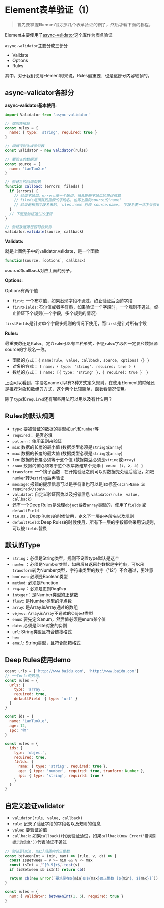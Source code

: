 # Element表单验证（1）

> 首先要掌握Element官方那几个表单验证的例子，然后才看下面的教程。

Element主要使用了[async-validator](https://github.com/yiminghe/async-validator#length)这个库作为表单验证

`async-validator`主要分成三部分

- Validate
- Options
- Rules

其中，对于我们使用Element的来说，Rules最重要，也是这部分内容较多的。

## async-validator各部分

**async-validator基本使用:**

```js
import Validator from 'async-validator'

// 规则的描述
const rules = {
  name: { type: 'string', required: true }
}

// 根据规则生成验证器
const validator = new Validator(rules)

// 要验证的数据源
const source = {
  name: 'LanTuoXie'
}

// 验证后的回调函数
function callback (errors, fileds) {
  if (errors) {
    // 验证不通过，errors是一个数组，记录那些不通过的错误信息
    // fileds是所有数据源的字段名，也即上面的source的'name'
    // 验证是根据字段名来的，rules.name 对应 source.name。 字段名要一样才会验证
  }
  // 下面是验证通过的逻辑
}

// 验证数据源是否符合规则
validator.validate(source, callback)
```

**Validate:**

就是上面例子中的validator.validate，是一个函数

```js
function(source, [options], callback)
```

source和callback对应上面的例子。

**Options:**

Options有两个值

- `first`: 一个布尔值，如果出现字段不通过，终止验证后面的字段
- `firstFields`: 布尔值或者字符串，如果验证一个字段时，一个规则不通过，终止验证下个规则(一个字段，多个规则的情况)

`firstFields`是针对单个字段多规则的情况下使用，而`first`是针对所有字段

**Rules:**

最重要的还是Rules。定义rule可以有三种形式，但是rules字段名一定要和数据源source的字段名一致。

- 函数的方式：`{ name(rule, value, callback, source, options) {} }`
- 对象的方式： `{ name: { type: 'string', required: true } }`
- 数组的方式： `{ name: [{ type: 'string' }, { required: true }] }`

上面可以看到，字段名name可以有3种方式定义规则，在使用Element的时候还是推荐对象和数组的方式，这个两个比较简单，函数看情况使用。

除了`type`和`required`还有哪些用法可以用以及有什么用？

## Rules的默认规则

- `type`: 要被验证的数据的类型如`url`和`number`等
- `required`： 是否必填
- `pattern`：使用正则来验证
- `min`: 数据的长度的最小值 (数据类型必须是`string`或`array`)
- `max`: 数据的长度的最大值 (数据类型必须是`string`或`array`)
- `len`: 数据的长度必须等于这个值 (数据类型必须是`string`或`array`)
- `enum`: 数据的值必须等于这个枚举数组某个元素 `{ enum: [1, 2, 3] }`
- `transform`: 一个钩子函数，在开始验证之前可以对数据先处理后验证，如吧`number`转为`string`后再验证
- `message`: 报错的提示信息可以是字符串也可以是jsx标签`<span>Name is required</span>`
- `validator`: 自定义验证函数以及报错信息 `validator(rule, value, callback)`
- 还有一个Deep Rules是处理`object`或者`array`类型的，使用了`fields` 或`defaultField`
- `fields`：Deep Rules的时候使用，定义下一层的字段名以及规则
- `defaultField`: Deep Rules的时候使用，所有下一层的字段都会采用该规则，可以被`fields`替换

## 默认的Type

- `string`：必须是String类型，规则不设置type默认是这个
- `number`：必须是Number类型，如果后台返回的数据是字符串，可以用`transform`转为Number类型，字符串类型的数字（'12'）不会通过，要注意
- `boolean`: 必须是Boolean类型
- `method`: 必须是Function
- `regexp`：必须是正则RegExp
- `integer`：是Number类型的正整数
- `float`: 是Number类型的浮点数
- `array`: 是Array.isArray通过的数组
- `object`: Array.isArray不通过的Object类型
- `enum`: 要先定义enum，然后值必须是enum某个值
- `date`: 必须是Date对象的实例
- `url`: String类型且符合链接格式
- `hex`
- `email`: String类型，且符合邮箱格式

## Deep Rules使用demo

```js
cosnt urls = ['http://www.baidu.com', 'http://www.baidu.com']
// 一个urls的数组，
const rules = {
  urls: {
    type: 'array',
    required: true,
    defaultField: { type: 'url' }
  }
}
```

```js
const ids = {
  name: 'LanTuoXie',
  age: 12,
  spc: '帅'
}

const rules = {
  ids: {
    type: 'object',
    required: true,
    fields: {
      name: { type: 'string', required: true },
      age: { type: 'number', required: true, tranform: Number },
      spc: { type: 'string', required: true }
    }
  }
}

```

## 自定义验证validator

- `validator(rule, value, callback)`
- `rule`: 记录了验证字段的字段名以及规则的信息
- `value`: 要验证的值
- `callback`: 如果`callback()`代表验证通过，如果`callback(new Error('错误要提示的信息'))`代表验证不通过

```js
// 验证是[min, max]范围内的正整数
const betweenInt = (min, max) => (rule, v, cb) => {
  const isBetween = v >= min && v <= max
  const isInt = /^[0-9]+$/.test(v)
  if (isBetween && isInt) return cb()

  return cb(new Error(`要求是在${min}到${max}的正整数 [${min}, ${max}]`))
}

const rules = {
  num: { validator: betweenInt(1, 5), required: true }
}
```
